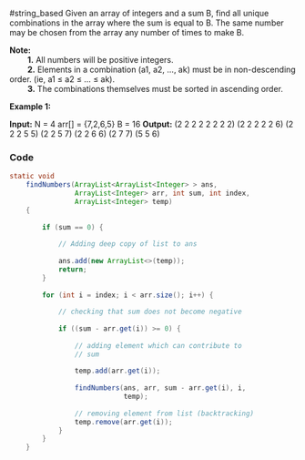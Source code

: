 
#string_based 
Given an array of integers and a sum B, find all unique combinations in the array where the sum is equal to B. The same number may be chosen from the array any number of times to make B.

**Note:**  
        **1.** All numbers will be positive integers.  
        **2.** Elements in a combination (a1, a2, …, ak) must be in non-descending order. (ie, a1 ≤ a2 ≤ … ≤ ak).  
        **3.** The combinations themselves must be sorted in ascending order.

  
**Example 1:**

**Input:**
N = 4
arr[] = {7,2,6,5}
B = 16
**Output:**
(2 2 2 2 2 2 2 2)
(2 2 2 2 2 6)
(2 2 2 5 5)
(2 2 5 7)
(2 2 6 6)
(2 7 7)
(5 5 6)
### Code 
```java 
static void
    findNumbers(ArrayList<ArrayList<Integer> > ans,
                ArrayList<Integer> arr, int sum, int index,
                ArrayList<Integer> temp)
    {
 
        if (sum == 0) {
 
            // Adding deep copy of list to ans
 
            ans.add(new ArrayList<>(temp));
            return;
        }
 
        for (int i = index; i < arr.size(); i++) {
 
            // checking that sum does not become negative
 
            if ((sum - arr.get(i)) >= 0) {
 
                // adding element which can contribute to
                // sum
 
                temp.add(arr.get(i));
 
                findNumbers(ans, arr, sum - arr.get(i), i,
                            temp);
 
                // removing element from list (backtracking)
                temp.remove(arr.get(i));
            }
        }
    }
```